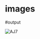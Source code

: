 # images

#output

![AJ7](https://user-images.githubusercontent.com/71383166/181592046-185f0437-efc8-47de-b826-8bc1e88c9876.png)
